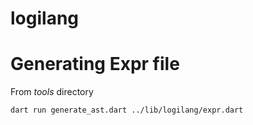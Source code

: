 # logilang

# Generating Expr file
From *tools* directory

```sh
dart run generate_ast.dart ../lib/logilang/expr.dart
```


